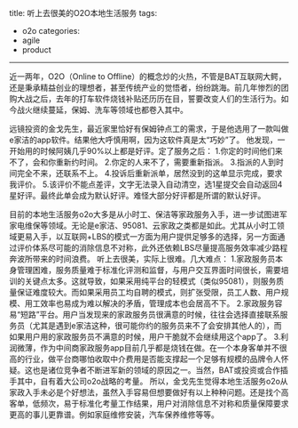 title: 听上去很美的O2O本地生活服务
tags:
  - o2o
categories:
  - agile
  - product
---

近一两年，O2O（Online to Offline）的概念炒的火热，不管是BAT互联网大鳄，还是秉承精益创业的理想者，甚至传统产业的觉悟者，纷纷跳海。前几年惨烈的团购大战之后，去年的打车软件烧钱补贴还历历在目，誓要改变人们的生活行为。如今战火继续蔓延，保姆、洗车等领域也都卷入其中。

远镜投资的金戈先生，最近家里恰好有保姆钟点工的需求，于是他选用了一款叫做e家洁的app软件。结果他大呼慎用啊，因为这软件真是太“巧妙”了。
他发现，一开始用的时候阿姨几乎90%以上都是好评。定了服务之后：
1.你定的时间他们来不了，会和你重新约时间。
2.你定的人来不了，需要重新指派。
3.指派的人到时间完全不来，还联系不上。
4.投诉后重新派单，居然没到的这单显示完成，要求我评价。
5.该评价不能点差评，文字无法录入自动清空，选1星提交会自动返回4星好评。最终此单会成为默认好评。难怪大部分好评都是所谓的默认好评。

目前的本地生活服务o2o大多是从小时工、保洁等家政服务入手，进一步试图进军家电维保等领域。无论是e家洁、95081、云家政之类都是如此。尤其从小时工领域更易入手，以互联网+LBS的模式一方面为用户提供足够多的选择，另一方面通过评价体系尽可能的消除信息不对称，此外还依赖LBS尽量提高服务效率减少路程奔波所带来的时间浪费。
听上去很美，实际上很难。几大难点：
1.家政服务员本身管理困难，服务质量难于标准化评测和监督，与用户交互界面时间很长，需要培训的关键点太多。这就导致，如果采用纯平台的轻模式（类似95081），则服务质量保证难度较大。而如果采用员工均自聘的模式，则扩张受限，员工人数、用户规模、用工效率也易成为难以解决的矛盾，管理成本也会居高不下。
2.家政服务容易“短路”平台。用户当发现来的家政服务员很满意的时候，往往会选择直接联系服务员（尤其是遇到e家洁这种，很可能你约的服务员来不了会安排其他人的），而如果用户用的家政服务员不满意的时候，用户干脆就不会继续用这个app了。
3.利润微薄，作为中间商家政服务app目前几乎都是烧钱在做。在一个本身客单并不很高的行业，做平台商哪怕收取中介费用是否能支撑起一个足够有规模的品牌令人怀疑。这也是诸位竞争者不断进军新的领域的原因之一。当然，BAT或投资或合作插手其中，自有着大公司o2o战略的考量。
所以，金戈先生觉得本地生活服务o2o从家政入手未必是个好想法，虽然入手容易但想要做好有以上种种问题。还是找个高客单，低频次，易于标准化考量工作结果，用户对消除信息不对称和质量保障要求更高的事儿更靠谱。例如家庭维修安装，汽车保养维修等等。